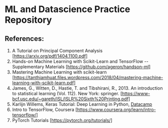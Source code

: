 # ML and Datascience Practice Repository

## References:
1. A Tutorial on Principal Component Analysis [https://arxiv.org/pdf/1404.1100.pdf]
2. Hands-on Machine Learning with Scikit-Learn and TensorFlow -- Supplementary Materials [https://github.com/ageron/handson-ml]
3. Mastering Machine Learning with scikit-learn [https://tanthiamhuat.files.wordpress.com/2018/04/mastering-machine-learning-with-scikit-learn.pdf]
4. James, G., Witten, D., Hastie, T. and Tibshirani, R., 2013. An introduction to statistical learning (Vol. 112). New York: springer. [https://www-bcf.usc.edu/~gareth/ISL/ISLR%20Sixth%20Printing.pdf]
5. Karlijn Willems, Keras Tutorial: Deep Learning in Python, [Datacamp](https://www.datacamp.com/community/tutorials/deep-learning-python?utm_source=adwords_ppc)
6. Intro to TensorFlow, Coursera [https://www.coursera.org/learn/intro-tensorflow/]
7. PyTorch Tutorials [https://pytorch.org/tutorials/]
